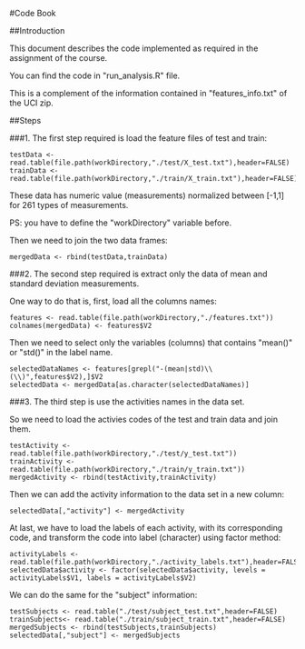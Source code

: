 #Code Book

##Introduction

This document describes the code implemented as required in the assignment of the course.

You can find the code in "run_analysis.R" file.

This is a complement of the information contained in "features_info.txt" of the UCI zip.


##Steps

###1.
The first step required is load the feature files of test and train:

```
testData <- read.table(file.path(workDirectory,"./test/X_test.txt"),header=FALSE)
trainData <- read.table(file.path(workDirectory,"./train/X_train.txt"),header=FALSE)
```

These data has numeric value (measurements) normalized between [-1,1] for 261 types of measurements.

PS: you have to define the "workDirectory" variable before.

Then we need to join the two data frames:

```
mergedData <- rbind(testData,trainData)
```

###2.
The second step required is extract only the data of mean and standard deviation measurements.

One way to do that is, first, load all the columns names:

```
features <- read.table(file.path(workDirectory,"./features.txt"))
colnames(mergedData) <- features$V2
```

Then we need to select only the variables (columns) that contains "mean()" or "std()" in the label name.

```
selectedDataNames <- features[grepl("-(mean|std)\\(\\)",features$V2),]$V2
selectedData <- mergedData[as.character(selectedDataNames)]
```

###3.
The third step is use the activities names in the data set.

So we need to load the activies codes of the test and train data and join them.

```
testActivity <- read.table(file.path(workDirectory,"./test/y_test.txt"))
trainActivity <- read.table(file.path(workDirectory,"./train/y_train.txt"))
mergedActivity <- rbind(testActivity,trainActivity)
```

Then we can add the activity information to the data set in a new column:
```
selectedData[,"activity"] <- mergedActivity
```

At last, we have to load the labels of each activity, with its corresponding code, and transform the code into label (character) using factor method:

```
activityLabels <- read.table(file.path(workDirectory,"./activity_labels.txt"),header=FALSE,colClasses="character")
selectedData$activity <- factor(selectedData$activity, levels = activityLabels$V1, labels = activityLabels$V2)
```

We can do the same for the "subject" information:

```
testSubjects <- read.table("./test/subject_test.txt",header=FALSE)
trainSubjects<- read.table("./train/subject_train.txt",header=FALSE)
mergedSubjects <- rbind(testSubjects,trainSubjects)
selectedData[,"subject"] <- mergedSubjects
```


 
 

